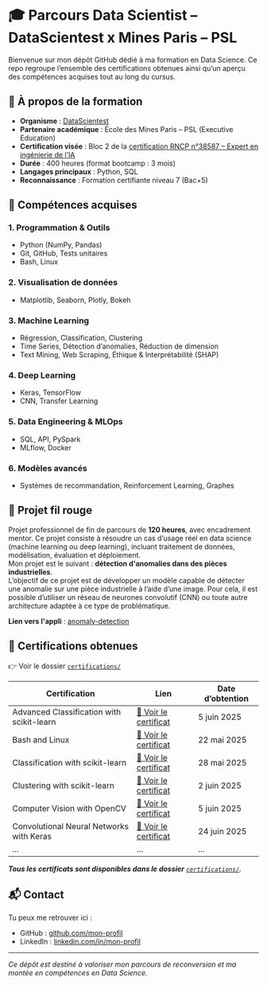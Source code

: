# 🎓 Parcours Data Scientist – DataScientest x Mines Paris – PSL

Bienvenue sur mon dépôt GitHub dédié à ma formation en Data Science. Ce repo regroupe l’ensemble des certifications obtenues ainsi qu’un aperçu des compétences acquises tout au long du cursus.

## 🚀 À propos de la formation

- **Organisme** : [DataScientest](https://datascientest.com/)
- **Partenaire académique** : École des Mines Paris – PSL (Executive Education)
- **Certification visée** : Bloc 2 de la [certification RNCP n°38587 – Expert en ingénierie de l’IA](https://www.francecompetences.fr/recherche/rncp/38587/)
- **Durée** : 400 heures (format bootcamp : 3 mois)
- **Langages principaux** : Python, SQL
- **Reconnaissance** : Formation certifiante niveau 7 (Bac+5)

## 🧠 Compétences acquises

### 1. Programmation & Outils
- Python (NumPy, Pandas)
- Git, GitHub, Tests unitaires
- Bash, Linux

### 2. Visualisation de données
- Matplotlib, Seaborn, Plotly, Bokeh

### 3. Machine Learning
- Régression, Classification, Clustering
- Time Series, Détection d’anomalies, Réduction de dimension
- Text Mining, Web Scraping, Éthique & Interprétabilité (SHAP)

### 4. Deep Learning
- Keras, TensorFlow
- CNN, Transfer Learning

### 5. Data Engineering & MLOps
- SQL, API, PySpark
- MLflow, Docker

### 6. Modèles avancés
- Systèmes de recommandation, Reinforcement Learning, Graphes

## 🧪 Projet fil rouge

Projet professionnel de fin de parcours de **120 heures**, avec encadrement mentor. Ce projet consiste à résoudre un cas d’usage réel en data science (machine learning ou deep learning), incluant traitement de données, modélisation, évaluation et déploiement.  
Mon projet est le suivant : **détection d'anomalies dans des pièces industrielles**.   
L’objectif de ce projet est de développer un modèle capable de détecter une anomalie sur une pièce industrielle à l’aide d’une image. Pour cela, il est possible d’utiliser un réseau de neurones convolutif (CNN) ou toute autre architecture adaptée à ce type de problématique.

**Lien vers l'appli** : [anomaly-detection](https://anomaly-detection-patchcore.streamlit.app/)

## 📜 Certifications obtenues

👉 Voir le dossier [`certifications/`](./certifications)

| Certification                                         | Lien                                                                                             | Date d’obtention   |
|-------------------------------------------------------|--------------------------------------------------------------------------------------------------|--------------------|
| Advanced Classification with scikit-learn             | [📄 Voir le certificat](./certifications/Advanced_Classification_with_scikit-learn.pdf)          | 5 juin 2025        |
| Bash and Linux                                        | [📄 Voir le certificat](./certifications/Bash_and_Linux.pdf)                                     | 22 mai 2025        |
| Classification with scikit-learn                      | [📄 Voir le certificat](./certifications/Classification_with_scikit-learn.pdf)                   | 28 mai 2025        |
| Clustering with scikit-learn                          | [📄 Voir le certificat](./certifications/Clustering_with_scikit-learn.pdf)                       | 2 juin 2025        |
| Computer Vision with OpenCV                           | [📄 Voir le certificat](./certifications/Computer_Vision_with_OpenCV.pdf)                        | 5 juin 2025        |
| Convolutional Neural Networks with Keras              | [📄 Voir le certificat](./certifications/Convolutional_Neural_Networks_with_Keras.pdf)           | 24 juin 2025       |
| ...                                                   | ...                                                                                               | ...                |

_**Tous les certificats sont disponibles dans le dossier** [`certifications/`](./certifications)._

## 📬 Contact

Tu peux me retrouver ici :
- GitHub : [github.com/mon-profil](https://github.com/JLDataScience59)
- LinkedIn : [linkedin.com/in/mon-profil](https://www.linkedin.com/in/jérémy-lesot-b34242113/)

---

*Ce dépôt est destiné à valoriser mon parcours de reconversion et ma montée en compétences en Data Science.*
